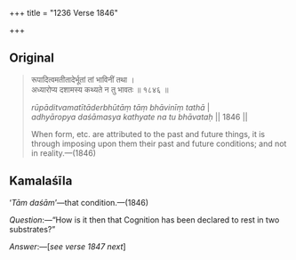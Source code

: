 +++
title = "1236 Verse 1846"

+++
## Original 
>
> रूपादित्वमतीतादेर्भूतां तां भाविनीं तथा ।  
> अध्यारोप्य दशामस्य कथ्यते न तु भावतः ॥ १८४६ ॥ 
>
> *rūpāditvamatītāderbhūtāṃ tāṃ bhāvinīṃ tathā* \|  
> *adhyāropya daśāmasya kathyate na tu bhāvataḥ* \|\| 1846 \|\| 
>
> When form, etc. are attributed to the past and future things, it is through imposing upon them their past and future conditions; and not in reality.—(1846)



## Kamalaśīla

‘*Tām daśām*’—that condition.—(1846)

*Question*:—“How is it then that Cognition has been declared to rest in two substrates?”

*Answer*:—[*see verse 1847 next*]


